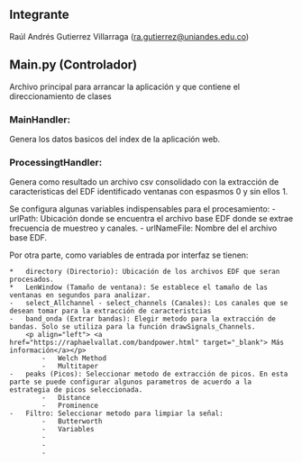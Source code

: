 ## Integrante
Raúl Andrés Gutierrez Villarraga ([ra.gutierrez@uniandes.edu.co](mailto:ra.gutierrez@uniandes.edu.co))

## Main.py (Controlador)
Archivo principal para arrancar la aplicación y que contiene el direccionamiento de clases

### MainHandler:
Genera los datos basicos del index de la aplicación web.

### ProcessingtHandler:
Genera como resultado un archivo csv consolidado con la extracción de caracteristicas del EDF identificado ventanas con espasmos 0 y sin ellos 1.

Se configura algunas variables indispensables para el procesamiento:
	-	urlPath: Ubicación donde se encuentra el archivo base EDF donde se extrae frecuencia de muestreo y canales.
	- 	urlNameFile: Nombre del el archivo base EDF.

Por otra parte, como variables de entrada por interfaz se tienen:
	
	*	directory (Directorio): Ubicación de los archivos EDF que seran procesados.
	*	LenWindow (Tamaño de ventana): Se establece el tamaño de las ventanas en segundos para analizar.
	-	select_Allchannel - select_channels (Canales): Los canales que se desean tomar para la extracción de caracteristcias	
	-	band_onda (Extrar bandas): Elegir metodo para la extracción de bandas. Solo se utiliza para la función drawSignals_Channels.
		<p align="left"> <a href="https://raphaelvallat.com/bandpower.html" target="_blank"> Más información</a></p>
			-	Welch Method
			-	Multitaper
	-	peaks (Picos): Seleccionar metodo de extracción de picos. En esta parte se puede configurar algunos parametros de acuerdo a la estrategia de picos seleccionada.
			-	Distance
			-	Prominence
	-	Filtro: Seleccionar metodo para limpiar la señal:
			-	Butterworth
			-	Variables 
			-
			-
			-
